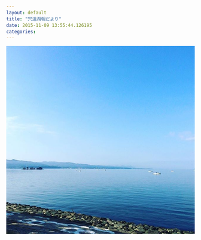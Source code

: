 ```yaml
---
layout: default
title: "宍道湖朝だより"
date: 2015-11-09 13:55:44.126195
categories: 
---
```


![](/assets/images/201511/12105243_468606856654970_438913876_n.jpg)


